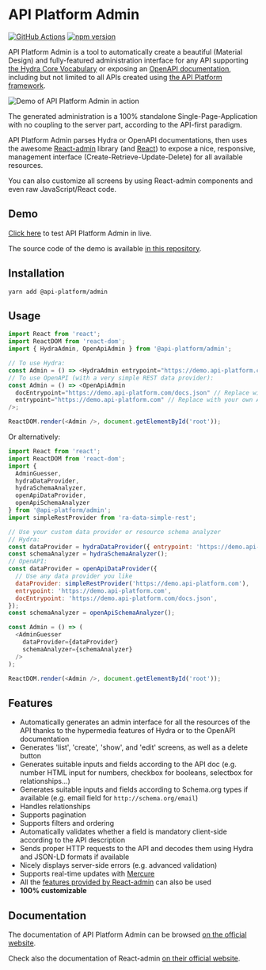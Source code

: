 # API Platform Admin

[![GitHub Actions](https://github.com/api-platform/admin/workflows/CI/badge.svg?branch=main)](https://github.com/api-platform/admin/actions?query=workflow%3ACI+branch%3Amain)
[![npm version](https://badge.fury.io/js/%40api-platform%2Fadmin.svg)](https://badge.fury.io/js/%40api-platform%2Fadmin)

API Platform Admin is a tool to automatically create a beautiful (Material Design) and fully-featured administration interface
for any API supporting [the Hydra Core Vocabulary](http://www.hydra-cg.com/) or exposing an [OpenAPI documentation](https://www.openapis.org/),
including but not limited to all APIs created using [the API Platform framework](https://api-platform.com).

![Demo of API Platform Admin in action](https://api-platform.com/97cd2738071d63989db0bbcb6ba85a25/admin-demo.gif)

The generated administration is a 100% standalone Single-Page-Application with no coupling to the server part, according
to the API-first paradigm.

API Platform Admin parses Hydra or OpenAPI documentations, then uses the awesome [React-admin](https://marmelab.com/react-admin/)
library (and [React](https://facebook.github.io/react/)) to expose a nice, responsive, management interface (Create-Retrieve-Update-Delete)
for all available resources.

You can also customize all screens by using React-admin components and even raw JavaScript/React code.

## Demo

[Click here](https://demo.api-platform.com/admin) to test API Platform Admin in live.

The source code of the demo is available [in this repository](https://github.com/api-platform/demo).

## Installation

    yarn add @api-platform/admin

## Usage

```javascript
import React from 'react';
import ReactDOM from 'react-dom';
import { HydraAdmin, OpenApiAdmin } from '@api-platform/admin';

// To use Hydra:
const Admin = () => <HydraAdmin entrypoint="https://demo.api-platform.com" />; // Replace with your own API entrypoint
// To use OpenAPI (with a very simple REST data provider):
const Admin = () => <OpenApiAdmin
  docEntrypoint="https://demo.api-platform.com/docs.json" // Replace with your own OpenAPI documentation entrypoint
  entrypoint="https://demo.api-platform.com" // Replace with your own API entrypoint
/>;

ReactDOM.render(<Admin />, document.getElementById('root'));
```

Or alternatively:

```javascript
import React from 'react';
import ReactDOM from 'react-dom';
import {
  AdminGuesser,
  hydraDataProvider,
  hydraSchemaAnalyzer,
  openApiDataProvider,
  openApiSchemaAnalyzer
} from '@api-platform/admin';
import simpleRestProvider from 'ra-data-simple-rest';

// Use your custom data provider or resource schema analyzer
// Hydra:
const dataProvider = hydraDataProvider({ entrypoint: 'https://demo.api-platform.com' });
const schemaAnalyzer = hydraSchemaAnalyzer();
// OpenAPI:
const dataProvider = openApiDataProvider({
  // Use any data provider you like
  dataProvider: simpleRestProvider('https://demo.api-platform.com'),
  entrypoint: 'https://demo.api-platform.com',
  docEntrypoint: 'https://demo.api-platform.com/docs.json',
});
const schemaAnalyzer = openApiSchemaAnalyzer();

const Admin = () => (
  <AdminGuesser
    dataProvider={dataProvider}
    schemaAnalyzer={schemaAnalyzer}
  />
);

ReactDOM.render(<Admin />, document.getElementById('root'));
```

## Features

* Automatically generates an admin interface for all the resources of the API thanks to the hypermedia features of Hydra or to the OpenAPI documentation
* Generates 'list', 'create', 'show', and 'edit' screens, as well as a delete button
* Generates suitable inputs and fields according to the API doc (e.g. number HTML input for numbers, checkbox for booleans, selectbox for relationships...)
* Generates suitable inputs and fields according to Schema.org types if available (e.g. email field for `http://schema.org/email`)
* Handles relationships
* Supports pagination
* Supports filters and ordering
* Automatically validates whether a field is mandatory client-side according to the API description
* Sends proper HTTP requests to the API and decodes them using Hydra and JSON-LD formats if available
* Nicely displays server-side errors (e.g. advanced validation)
* Supports real-time updates with [Mercure](https://mercure.rocks)
* All the [features provided by React-admin](https://marmelab.com/react-admin/Tutorial.html) can also be used
* **100% customizable**

## Documentation

The documentation of API Platform Admin can be browsed [on the official website](https://api-platform.com/docs/admin/).

Check also the documentation of React-admin [on their official website](https://marmelab.com/react-admin/Tutorial.html).

